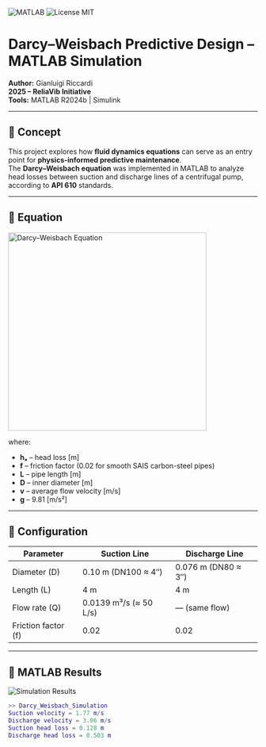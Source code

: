 ![MATLAB](https://img.shields.io/badge/MATLAB-R2024b-blue?logo=mathworks&style=for-the-badge)
![License MIT](https://img.shields.io/badge/License-MIT-green?style=for-the-badge)

# Darcy–Weisbach Predictive Design – MATLAB Simulation  

**Author:** Gianluigi Riccardi  
**2025 – ReliaVib Initiative**  
**Tools:** MATLAB R2024b | Simulink  

---

## 🔹 Concept  
This project explores how **fluid dynamics equations** can serve as an entry point for **physics-informed predictive maintenance**.  
The **Darcy–Weisbach equation** was implemented in MATLAB to analyze head losses between suction and discharge lines of a centrifugal pump, according to **API 610** standards.  

---

## 🔹 Equation  

<img src="https://render.githubusercontent.com/render/math?math=h_f%20=%20f%20\cdot%20\frac{L}{D}%20\cdot%20\frac{v^2}{2g}" alt="Darcy–Weisbach Equation" width="400"/>

where:  
- **hₓ** – head loss [m]  
- **f** – friction factor (0.02 for smooth SAIS carbon-steel pipes)  
- **L** – pipe length [m]  
- **D** – inner diameter [m]  
- **v** – average flow velocity [m/s]  
- **g** – 9.81 [m/s²]  

---

## 🔹 Configuration  

| Parameter | Suction Line | Discharge Line |
|------------|--------------|----------------|
| Diameter (D) | 0.10 m (DN100 ≈ 4″) | 0.076 m (DN80 ≈ 3″) |
| Length (L) | 4 m | 4 m |
| Flow rate (Q) | 0.0139 m³/s (≈ 50 L/s) | — (same flow) |
| Friction factor (f) | 0.02 | 0.02 |

---

## 🔹 MATLAB Results  

![Simulation Results](assets/results.png)

```matlab
>> Darcy_Weisbach_Simulation
Suction velocity = 1.77 m/s
Discharge velocity = 3.06 m/s
Suction head loss = 0.128 m
Discharge head loss = 0.503 m
